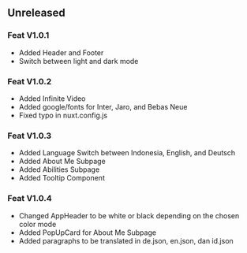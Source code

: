 ## Unreleased

### Feat V1.0.1
- Added Header and Footer
- Switch between light and dark mode

### Feat V1.0.2
- Added Infinite Video 
- Added google/fonts for Inter, Jaro, and Bebas Neue
- Fixed typo in nuxt.config.js

### Feat V1.0.3
- Added Language Switch between Indonesia, English, and Deutsch 
- Added About Me Subpage
- Added Abilities Subpage
- Added Tooltip Component

### Feat V1.0.4
- Changed AppHeader to be white or black depending on the chosen color mode
- Added PopUpCard for About Me Subpage
- Added paragraphs to be translated in de.json, en.json, dan id.json 



